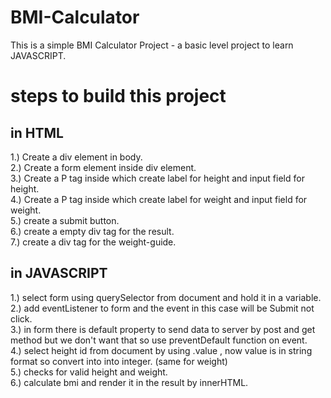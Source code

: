 # BMI-Calculator
This is a simple BMI Calculator Project - a basic level project to learn JAVASCRIPT.

# steps to build this project
## in HTML
1.) Create a div element in body.<br/>
2.) Create a form element inside div element.<br/>
3.) Create a P tag inside which create label for height and input field for height.<br/>
4.) Create a P tag inside which create label for weight and input field for weight.<br/>
5.) create a submit button.<br/>
6.) create a empty div tag for the result.<br/>
7.) create a div tag for the weight-guide.<br/>

## in JAVASCRIPT
1.) select form using querySelector from document and hold it in a variable.<br/>
2.) add eventListener to form and the event in this case will be Submit not click.<br/>
3.) in form there is default property to send data to server by post and get method but we don't want that so use preventDefault function on event.<br/>
4.) select height id from document by using .value , now value is in string format so convert into into integer. (same for weight)<br/>
5.) checks for valid height and weight.<br/>
6.) calculate bmi and render it in the result by innerHTML.<br/>
